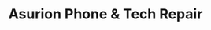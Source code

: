 ---
title: "Asurion Phone & Tech Repair"
url: /winter-park/asurion-phone-and-tech-repair/
shop: mobile phone
---